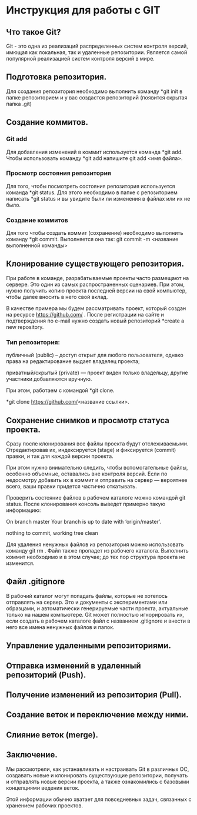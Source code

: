 # Инструкция для работы с GIT

## Что такое Git?
Git - это одна из реализаций распределенных систем контроля версий, имющая как локальная, так и удаленные репозитории. Является самой популярной реализацией систем контроля версий в мире. 

## Подготовка репозитория.

Для создания репозитория необходимо выполнить команду *git init в папке репозиторием и у вас создастся репозиторий (появится скрытая папка .git)

## Создание коммитов. 

### Git add
Для добавления изменений в коммит используется команда *git add. Чтобы использовать команду *git add напишите git add <имя файла>.

### Просмотр состояния репозитория 
Для того, чтобы посмотреть состояния репозитория используется команда *git status. Для этого необходимо в папке с репозиторием написать *git status и вы увидите были ли изменения в файлах или их не было.

### Создание коммитов

Для того чтобы создать коммит (сохранение) необходимо выполнить команду *git commit. Выполняется она так: git commit -m <название выполненной команды>


## Клонирование существующего репозитория.

При работе в команде, разрабатываемые проекты часто размещают на сервере. Это один из самых распространенных сценариев. При этом, нужно получить копию проекта последней версии на свой компьютер, чтобы далее вносить в него свой вклад.

В качестве примера мы будем рассматривать проект, который создан на ресурсе https://github.com/ . После регистрации на сайте и подтверждения по e-mail нужно создать новый репозиторий *create a new repository.

### Тип репозитория:

публичный (public) – доступ открыт для любого пользователя, однако права на редактирование выдает владелец проекта;

приватный/скрытый (private) — проект виден только владельцу, другие участники добавляются вручную.

При этом, работаем с командой *git clone. 

*git clone https://github.com/<название ссылки>.


## Сохранение снимков и просмотр статуса проекта.

Сразу после клонирования все файлы проекта будут отслеживаемыми. Отредактировав их, индексируется (stage) и фиксируется (commit) правки, и так для каждой версии проекта.

При этом нужно внимательно следить, чтобы вспомогательные файлы, особенно объемные, оставались вне контроля версий. Если по недосмотру добавить их в коммит и отправить на сервер — вероятнее всего, ваши правки придется частично откатывать.

Проверить состояние файлов в рабочем каталоге можно командой git status. После клонирования консоль выведет примерно такую информацию:

On branch master
Your branch is up to date with ‘origin/master’.

nothing to commit, working tree clean

Для удаления ненужных файлов из репозитория можно использовать команду git rm <file-name>. Файл также пропадет из рабочего каталога. Выполнить коммит необходимо и в этом случае; до тех пор структура проекта не изменится.

## Файл .gitignore

В рабочий каталог могут попадать файлы, которые не хотелось отправлять на сервер. Это и документы с экспериментами или образцами, и автоматически генерируемые части проекта, актуальные только на нашем компьютере. Git может полностью игнорировать их, если создать в рабочем каталоге файл с названием .gitignore и внести в него все имена ненужных файлов и папок.

## Управление удаленными репозиториями.

## Отправка изменений в удаленный репозиторий (Push).

## Получение изменений из репозитория (Pull).

## Создание веток и переключение между ними.

## Слияние веток (merge).

## Заключение.

Мы рассмотрели, как устанавливать и настраивать Git в различных ОС, создавать новые и клонировать существующие репозитории, получать и отправлять новые версии проекта, а также ознакомились с базовыми концепциями ведения веток.

Этой информации обычно хватает для повседневных задач, связанных с хранением рабочих проектов.


